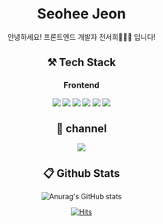 <div align="center">
<h1>Seohee Jeon</h1>
안녕하세요! 프론트엔드 개발자 전서희👩🏻‍💻 입니다!

## ⚒️ Tech Stack
### Frontend
<img src="https://img.shields.io/badge/HTML-E34F26?style=flat-square&logo=HTML5&logoColor=white"/> <img src="https://img.shields.io/badge/CSS-1572B6?style=flat-square&logo=CSS3&logoColor=white"/> <img src="https://img.shields.io/badge/TailWindCSS-blue?style=flat-square&logo=TailWindCSS&logoColor=white"/> <img src="https://img.shields.io/badge/Sass-hotpink?style=flat-square&logo=Sass&logoColor=white"/> <img src="https://img.shields.io/badge/JavaScript-F4DE50?style=flat-square&logo=JavaScript&logoColor=white"/> <img src="https://img.shields.io/badge/React-61DAFB?style=flat-square&logo=React&logoColor=white"/>
<br>


## 📲 channel
<a href="https://seoya.tistory.com/" target="_blank"><img src="https://img.shields.io/badge/Tistory-000000?style=flat-square&logo=Tistory&logoColor=white"/></a>


## 📋 Github Stats
![Anurag's GitHub stats](https://github-readme-stats.vercel.app/api?username=SeoHee3478&show_icons=true&theme=radical)

[![Hits](https://hits.seeyoufarm.com/api/count/incr/badge.svg?url=https%3A%2F%2Fgithub.com%2FSeoHee3478%2Fhit-counter&count_bg=%2379C83D&title_bg=%23555555&icon=&icon_color=%23E7E7E7&title=hits&edge_flat=false)](https://hits.seeyoufarm.com)
</div>


<!--
**SeoHee3478/SeoHee3478** is a ✨ _special_ ✨ repository because its `README.md` (this file) appears on your GitHub profile.

Here are some ideas to get you started:

- 🔭 I’m currently working on ...
- 🌱 I’m currently learning ...
- 👯 I’m looking to collaborate on ...
- 🤔 I’m looking for help with ...
- 💬 Ask me about ...
- 📫 How to reach me: ...
- 😄 Pronouns: ...
- ⚡ Fun fact: ...
-->
